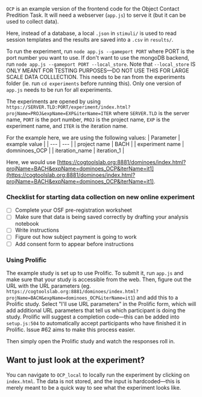 `OCP` is an example version of the frontend code for the Object Contact Predition Task. It will need a webserver (`app.js`) to serve it (but it can be used to collect data).

Here, instead of a database, a local `.json` in `stimuli/` is used to read session templates and the results are saved into a `.csv` in `results/`.

To run the experiment, run `node app.js --gameport PORT` where PORT is the port number you want to use. If don't want to use the mongoDB backend, run `node app.js --gameport PORT --local_store`. 
Note that `--local_store` IS ONLY MEANT FOR TESTING PURPOSES—DO NOT USE THIS FOR LARGE SCALE DATA COLLLECTION.
This needs to be ran from the experiments folder (ie. run `cd experiments` before running this).
Only one version of `app.js` needs to be run for all experiments.

The experiments are opened by using `https://SERVER.TLD:PORT/experiment/index.html?projName=PROJ&expName=EXP&iterName=ITER` where `SERVER.TLD` is the server name, `PORT` is the port number, `PROJ` is the project name, `EXP` is the experiment name, and `ITER` is the iteration name.

For the example here, we are using the following values:
| Parameter | example value |
| --- | --- |
| project name | BACH |
| experiment name | domninoes_OCP |
| iteration_name | iteration_1 |

Here, we would use [https://cogtoolslab.org:8881/dominoes/index.html?projName=BACH&expName=dominoes_OCP&iterName=it1](https://cogtoolslab.org:8881/dominoes/index.html?projName=BACH&expName=dominoes_OCP&iterName=it1).

### Checklist for starting data collection on new online experiment
-[ ] Complete your OSF pre-registration worksheet
-[ ] Make sure that data is being saved correctly by drafting your analysis notebook
-[ ] Write instructions
-[ ] Figure out how subject payment is going to work
-[ ] Add consent form to appear before instructions

<!-- #### Using Amazon Mechanical Turk?
- Configure HIT settings using nosub: https://github.com/longouyang/nosub
- Test task out in MTurk Sandbox -->

### Using Prolific
The example study is set up to use Prolific. To submit it, run `app.js` and make sure that your study is accessible from the web.
Then, figure out the URL with the URL parameters (eg. `https://cogtoolslab.org:8881/dominoes/index.html?projName=BACH&expName=dominoes_OCP&iterName=it1`) and add this to a Prolific study.
Select "I'll use URL parameters" in the Prolific form, which will add additional URL parameters that tell us which participant is doing the study.
Prolific will suggest a completion code—this can be added into `setup.js:504` to automatically accept participants who have finished it in Prolific. 
Issue #62 aims to make this process easier.

Then simply open the Prolific study and watch the responses roll in.


## Want to just look at the experiment? 
You can navigate to `OCP_local` to locally run the experiment by clicking on `index.html`. The data is not stored, and the input is hardcoded—this is merely meant to be a quick way to see what the experiment looks like.

<!-- # How to build an experiment (Client Side)

By now, you should have:

- Uploaded stimuli where they need to be
- Saved all the trial data to a database somewhere

For the purposes of this tutorial, let's imagine that in your experiment, someone sees an image and either clicks a button that says "Red" if the image looks red, or "Blue" if the image looks blue. You should have all of that session templates saved somewhere, where - for each trial, you have the url of the image, and the true answer (whether it looks "Red" or "Blue").

## URL Structure

You can access different experiments based on the url structure. At a high level, the URL structure looks like:

```
<server_name>.com/<port number>:<experiment_folder>/index.html?projName=<PROJECT NAME>&expName=<EXPERIMENT NAME>&iterName=<ITERATION NAME>
```

The `projName`, `expName` and `iterName` are variables that will be used to retrieve your session template from MongoDB, and should correspond to the
database, collection name, and iteration name where that information is stored.

For example, let's say my project is titled: `color_study`. The specific experiment name I'm running is `color_estimate_natural_scenes`, and it's the
third iteration, so the iteration name is `v3`. On MongoDB, there should be a database called `color_study` with a collection titled `color_estimate_natural_scenes`. In that collection should be all the sessions you would like to serve (filtered by iteration name).

You should have your client side code set up in a folder titled `color_estimate` and an `index.html` file in that folder. Let's say you're running your experiment at colorlab.org on port 8888 - the url you would enter should be:

```
colorlab.org:8888/index.html?projName=color_study&expName=color_estimate_natural_scenes&iterName=v3
```

## Client side code

So you have a folder for your experiment, titled appropriately. Inside that folder you have an `index.html` file. That could be a very bare bones file (like the one in the `OCP` example. At a high level, it is your responsibility when writing the client side code to take in the experiment config / metadata and build your experiment from that. In the `OCP` example, the way this works is as follows:

There is a `setup.js` file in the `js` folder. `setup.js` is responsible for making a request for the session template and building a jsPsych timeline from that. Some key utility functions / code that you might want to keep around:

1. The URL params (lines: 1 - 11). If you want to add in URL parameters of your own, you can do that there.
2. The function `logTrialToDB` -- this takes in a dictionary and logs it to a database collection (with the same title as the location where the input stimulus is stored)
3. The function `launchExperiment` on line 45. This experiment makes the actual request to the server to fetch your experiment trials.

To actually build and run your experiment, you'll want to modify the function `buildAndRunExperiment` on line 75. Here you'll have access to the
session templates that you stored on MongoDB. If you have a jsPsych experiment, this is where you'll build your experiment timeline and launch it.
Make sure that each trial you add in has an `on_finish` function attached to it that calls `logTrialToDB`, otherwise you won't actually save any information. -->
